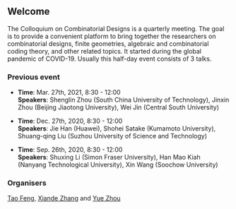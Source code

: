 ## Welcome

The Colloquium on Combinatorial Designs is a quarterly meeting. The goal is to provide a convenient platform to bring together the researchers on combinatorial designs, finite geometries, algebraic and combinatorial coding theory, and other related topics. It started during the global pandemic of COVID-19. Usually this half-day event consists of 3 talks.




### Previous event

* **Time**: Mar. 27th, 2021, 8:30 - 12:00   
**Speakers**: Shenglin Zhou (South China University of Technology), Jinxin Zhou (Beijing Jiaotong University), Wei Jin (Central South University)

* **Time**: Dec. 27th, 2020, 8:30 - 12:00   
**Speakers**: Jie Han (Huawei), Shohei Satake (Kumamoto University), Shuang-qing Liu (Suzhou University of Science and Technology)

* **Time**: Sep. 26th, 2020, 8:30 - 12:00   
**Speakers**: Shuxing Li (Simon Fraser University), Han Mao Kiah (Nanyang Technological University), Xin Wang (Soochow University)


### Organisers
[Tao Feng](https://person.zju.edu.cn/en/tfeng), [Xiande Zhang](http://staff.ustc.edu.cn/~drzhangx/) and [Yue Zhou](https://sites.google.com/site/yuejoezhou/)
